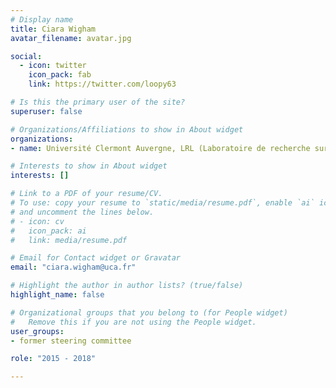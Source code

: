 ```yaml
---
# Display name
title: Ciara Wigham
avatar_filename: avatar.jpg

social:
  - icon: twitter
    icon_pack: fab
    link: https://twitter.com/loopy63

# Is this the primary user of the site?
superuser: false

# Organizations/Affiliations to show in About widget
organizations:
- name: Université Clermont Auvergne, LRL (Laboratoire de recherche sur le langage)

# Interests to show in About widget
interests: []

# Link to a PDF of your resume/CV.
# To use: copy your resume to `static/media/resume.pdf`, enable `ai` icons in `params.toml`, 
# and uncomment the lines below.
# - icon: cv
#   icon_pack: ai
#   link: media/resume.pdf

# Email for Contact widget or Gravatar
email: "ciara.wigham@uca.fr"

# Highlight the author in author lists? (true/false)
highlight_name: false

# Organizational groups that you belong to (for People widget)
#   Remove this if you are not using the People widget.
user_groups:
- former steering committee

role: "2015 - 2018"

---
```

